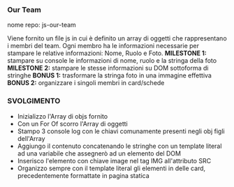 ### Our Team

nome repo: js-our-team

Viene fornito un file js in cui è definito un array di oggetti che rappresentano i membri del team.
Ogni membro ha le informazioni necessarie per stampare le relative informazioni: Nome, Ruolo e Foto.
**MILESTONE 1:**
stampare su console le informazioni di nome, ruolo e la stringa della foto
**MILESTONE 2:**
stampare le stesse informazioni su DOM sottoforma di stringhe
**BONUS 1:**
trasformare la stringa foto in una immagine effettiva
**BONUS 2:**
organizzare i singoli membri in card/schede

### SVOLGIMENTO

- Inizializzo l'Array di objs fornito
- Con un For Of scorro l'Array di oggetti
- Stampo 3 console log con le chiavi comunamente presenti negli obj figli dell'Array
- Aggiungo il contenuto concatenando le stringhe con un template literal ad una variabile che assegnerò ad un elemento del DOM
- Inserisco l'elemento con chiave image nel tag IMG all'attributo SRC
- Organizzo sempre con il template literal gli elementi in delle card, precedentemente formattate in pagina statica
